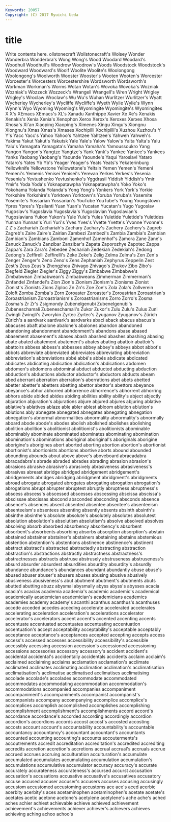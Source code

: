 ```yaml
---
Keywords: 20057 
Copyright: (C) 2017 Ryuichi Ueda
---
```


# title

Write contents here.
ollstonecraft Wollstonecraft's
Wolsey Wonder Wonderbra Wonderbra's Wong Wong's Wood Woodard Woodard's Woodhull
Woodhull's Woodrow Woodrow's Woods Woodstock Woodstock's Woodward Woodward's Woolf Woolite
Woolite's Woolongong Woolongong's Woolworth Wooster Wooster's Wooten Wooten's Worcester Worcester's
Worcesters Worcestershire Wordsworth Wordsworth's Workman Workman's Worms Wotan Wotan's Wovoka
Wovoka's Wozniak Wozniak's Wozzeck Wozzeck's Wrangell Wrangell's Wren Wright Wrigley
Wrigley's Wroclaw Wroclaw's Wu Wu's Wuhan Wurlitzer Wurlitzer's Wyatt Wycherley
Wycherley's Wycliffe Wycliffe's Wyeth Wylie Wylie's Wynn Wynn's Wyo Wyoming
Wyoming's Wyomingite Wyomingite's Wyomingites X X's XEmacs XEmacs's XL's Xanadu
Xanthippe Xavier Xe Xe's Xenakis Xenakis's Xenia Xenia's Xenophon Xerox
Xerox's Xeroxes Xerxes Xhosa Xhosa's Xi'an Xiaoping Xiaoping's Ximenes Xingu
Xingu's Xiongnu Xiongnu's Xmas Xmas's Xmases Xochipilli Xochipilli's Xuzhou Xuzhou's
Y Y's Yacc Yacc's Yahoo Yahoo's Yahtzee Yahtzee's Yahweh Yahweh's
Yakima Yakut Yakut's Yakutsk Yale Yale's Yalow Yalow's Yalta Yalta's
Yalu Yalu's Yamagata Yamagata's Yamaha Yamaha's Yamoussoukro Yang Yangon Yangon's
Yangtze Yangtze's Yank Yank's Yankee Yankee's Yankees Yanks Yaobang Yaobang's
Yaounde Yaounde's Yaqui Yaroslavl Yataro Yataro's Yates Yb Yb's Yeager
Yeager's Yeats Yeats's Yekaterinburg Yellowknife Yellowstone Yellowstone's Yeltsin Yemen Yemen's
Yemeni Yemeni's Yemenis Yenisei Yenisei's Yerevan Yerkes Yerkes's Yesenia Yesenia's
Yevtushenko Yevtushenko's Yggdrasil Yiddish Yiddish's Ymir Ymir's Yoda Yoda's Yoknapatawpha
Yoknapatawpha's Yoko Yoko's Yokohama Yolanda Yolanda's Yong Yong's Yonkers York
York's Yorkie Yorkshire Yorkshire's Yorktown Yorktown's Yoruba Yoruba's Yosemite Yosemite's
Yossarian Yossarian's YouTube YouTube's Young Youngstown Ypres Ypres's Ypsilanti Yuan
Yuan's Yucatan Yucatan's Yugo Yugoslav Yugoslav's Yugoslavia Yugoslavia's Yugoslavian Yugoslavian's
Yugoslavians Yukon Yukon's Yule Yule's Yules Yuletide Yuletide's Yuletides Yunnan
Yunnan's Yuri Yuri's Yves Yves's Yvette Yvette's Yvonne Yvonne's Z
Z's Zachariah Zachariah's Zachary Zachary's Zachery Zachery's Zagreb Zagreb's Zaire
Zaire's Zairian Zambezi Zambezi's Zambia Zambia's Zambian Zambian's Zambians Zamboni
Zamenhof Zamenhof's Zamora Zane Zane's Zanuck Zanuck's Zanzibar Zanzibar's Zapata
Zaporozhye Zapotec Zappa Zappa's Zara Zara's Zebedee Zechariah Zedekiah Zedekiah's
Zedong Zedong's Zeffirelli Zeffirelli's Zeke Zeke's Zelig Zelma Zelma's Zen
Zen's Zenger Zenger's Zeno Zeno's Zens Zephaniah Zephyrus Zeppelin Zest
Zest's Zeus Zeus's Zhengzhou Zhivago Zhivago's Zhukov Zibo Zibo's Ziegfeld
Ziegler Ziegler's Ziggy Ziggy's Zimbabwe Zimbabwe's Zimbabwean Zimbabwean's Zimbabweans Zimmerman
Zimmerman's Zinfandel Zinfandel's Zion Zion's Zionism Zionism's Zionisms Zionist Zionist's
Zionists Zions Ziploc Zn Zn's Zoe Zoe's Zola Zola's Zollverein
Zoloft Zomba Zomba's Zorn Zoroaster Zoroaster's Zoroastrian Zoroastrian's Zoroastrianism Zoroastrianism's
Zoroastrianisms Zorro Zorro's Zosma Zosma's Zr Zr's Zsigmondy Zubenelgenubi Zubenelgenubi's
Zubeneschamali Zubeneschamali's Zukor Zukor's Zulu Zulu's Zulus Zuni Zwingli Zwingli's
Zworykin Zyrtec Zyrtec's Zyuganov Zyuganov's Zürich Zürich's a aardvark aardvark's
aardvarks abaci aback abacus abacus's abacuses abaft abalone abalone's abalones
abandon abandoned abandoning abandonment abandonment's abandons abase abased abasement abasement's
abases abash abashed abashes abashing abasing abate abated abatement abatement's
abates abating abattoir abattoir's abattoirs abbess abbess's abbesses abbey abbey's
abbeys abbot abbot's abbots abbreviate abbreviated abbreviates abbreviating abbreviation abbreviation's
abbreviations abbé abbé's abbés abdicate abdicated abdicates abdicating abdication abdication's
abdications abdomen abdomen's abdomens abdominal abduct abducted abducting abduction abduction's
abductions abductor abductor's abductors abducts abeam abed aberrant aberration aberration's
aberrations abet abets abetted abetter abetter's abetters abetting abettor abettor's
abettors abeyance abeyance's abhor abhorred abhorrence abhorrence's abhorrent abhorring abhors
abide abided abides abiding abilities ability ability's abject abjectly abjuration
abjuration's abjurations abjure abjured abjures abjuring ablative ablative's ablatives ablaze
able abler ablest abloom ablution ablution's ablutions ably abnegate abnegated
abnegates abnegating abnegation abnegation's abnormal abnormalities abnormality abnormality's abnormally aboard
abode abode's abodes abolish abolished abolishes abolishing abolition abolition's abolitionist
abolitionist's abolitionists abominable abominably abominate abominated abominates abominating abomination abomination's
abominations aboriginal aboriginal's aboriginals aborigine aborigine's aborigines abort aborted aborting
abortion abortion's abortionist abortionist's abortionists abortions abortive aborts abound abounded
abounding abounds about above above's aboveboard abracadabra abracadabra's abrade abraded
abrades abrading abrasion abrasion's abrasions abrasive abrasive's abrasively abrasiveness abrasiveness's
abrasives abreast abridge abridged abridgement abridgement's abridgements abridges abridging abridgment
abridgment's abridgments abroad abrogate abrogated abrogates abrogating abrogation abrogation's abrogations
abrupt abrupter abruptest abruptly abruptness abruptness's abscess abscess's abscessed abscesses
abscessing abscissa abscissa's abscissae abscissas abscond absconded absconding absconds absence
absence's absences absent absented absentee absentee's absenteeism absenteeism's absentees absenting
absently absents absinth absinth's absinthe absinthe's absolute absolute's absolutely absolutes
absolutest absolution absolution's absolutism absolutism's absolve absolved absolves absolving absorb
absorbed absorbency absorbency's absorbent absorbent's absorbents absorbing absorbs absorption absorption's
abstain abstained abstainer abstainer's abstainers abstaining abstains abstemious abstention abstention's
abstentions abstinence abstinence's abstinent abstract abstract's abstracted abstractedly abstracting abstraction
abstraction's abstractions abstractly abstractness abstractness's abstractnesses abstracts abstruse abstrusely abstruseness
abstruseness's absurd absurder absurdest absurdities absurdity absurdity's absurdly abundance abundance's
abundances abundant abundantly abuse abuse's abused abuser abuser's abusers abuses
abusing abusive abusively abusiveness abusiveness's abut abutment abutment's abutments abuts
abutted abutting abuzz abysmal abysmally abyss abyss's abysses acacia acacia's
acacias academia academia's academic academic's academical academically academician academician's academicians
academics academies academy academy's acanthi acanthus acanthus's acanthuses accede acceded
accedes acceding accelerate accelerated accelerates accelerating acceleration acceleration's accelerations accelerator
accelerator's accelerators accent accent's accented accenting accents accentuate accentuated accentuates
accentuating accentuation accentuation's accept acceptability acceptability's acceptable acceptably acceptance acceptance's
acceptances accepted accepting accepts access access's accessed accesses accessibility accessibility's
accessible accessibly accessing accession accession's accessioned accessioning accessions accessories accessory
accessory's accident accident's accidental accidental's accidentally accidentals accidents acclaim acclaim's
acclaimed acclaiming acclaims acclamation acclamation's acclimate acclimated acclimates acclimating acclimation
acclimation's acclimatisation acclimatisation's acclimatise acclimatised acclimatises acclimatising accolade accolade's accolades
accommodate accommodated accommodates accommodating accommodation accommodation's accommodations accompanied accompanies accompaniment
accompaniment's accompaniments accompanist accompanist's accompanists accompany accompanying accomplice accomplice's accomplices
accomplish accomplished accomplishes accomplishing accomplishment accomplishment's accomplishments accord accord's accordance
accordance's accorded according accordingly accordion accordion's accordions accords accost accost's
accosted accosting accosts account account's accountability accountability's accountable accountancy accountancy's
accountant accountant's accountants accounted accounting accounting's accounts accouterments's accoutrements accredit
accreditation accreditation's accredited accrediting accredits accretion accretion's accretions accrual accrual's
accruals accrue accrued accrues accruing acculturation acculturation's accumulate accumulated accumulates
accumulating accumulation accumulation's accumulations accumulative accumulator accuracy accuracy's accurate accurately
accurateness accurateness's accursed accurst accusation accusation's accusations accusative accusative's accusatives
accusatory accuse accused accuser accuser's accusers accuses accusing accusingly accustom
accustomed accustoming accustoms ace ace's aced acerbic acerbity acerbity's aces
acetaminophen acetaminophen's acetate acetate's acetates acetic acetone acetone's acetylene acetylene's
ache ache's ached aches achier achiest achievable achieve achieved achievement
achievement's achievements achiever achiever's achievers achieves achieving aching achoo achoo's
